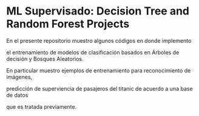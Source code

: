 # ML Supervisado: Decision Tree and Random Forest Projects

En el presente repositorio muestro algunos códigos en donde implemento 

el entrenamiento de modelos de clasificación basados en Árboles de decisión y Bosques Aleatorios.

En particular muestro ejemplos de entrenamiento para reconocimiento de imágenes,

predicción de superviencia de pasajeros del titanic de acuerdo a una base de datos 

que es tratada previamente. 
